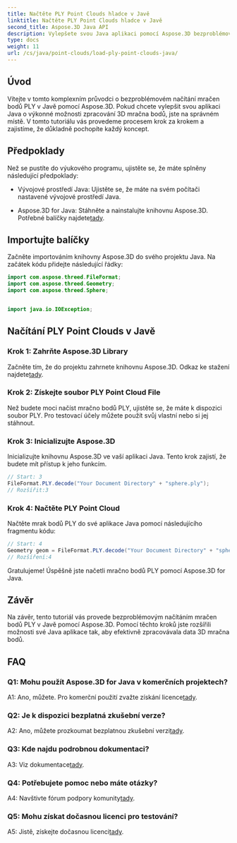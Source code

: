 ```yaml
---
title: Načtěte PLY Point Clouds hladce v Javě
linktitle: Načtěte PLY Point Clouds hladce v Javě
second_title: Aspose.3D Java API
description: Vylepšete svou Java aplikaci pomocí Aspose.3D bezproblémového načítání mračna bodů PLY. Podrobný průvodce, často kladené dotazy a podpora.
type: docs
weight: 11
url: /cs/java/point-clouds/load-ply-point-clouds-java/
---
```

## Úvod

Vítejte v tomto komplexním průvodci o bezproblémovém načítání mračen bodů PLY v Javě pomocí Aspose.3D. Pokud chcete vylepšit svou aplikaci Java o výkonné možnosti zpracování 3D mračna bodů, jste na správném místě. V tomto tutoriálu vás provedeme procesem krok za krokem a zajistíme, že důkladně pochopíte každý koncept.

## Předpoklady

Než se pustíte do výukového programu, ujistěte se, že máte splněny následující předpoklady:

- Vývojové prostředí Java: Ujistěte se, že máte na svém počítači nastavené vývojové prostředí Java.

-  Aspose.3D for Java: Stáhněte a nainstalujte knihovnu Aspose.3D. Potřebné balíčky najdete[tady](https://releases.aspose.com/3d/java/).

## Importujte balíčky

Začněte importováním knihovny Aspose.3D do svého projektu Java. Na začátek kódu přidejte následující řádky:

```java
import com.aspose.threed.FileFormat;
import com.aspose.threed.Geometry;
import com.aspose.threed.Sphere;


import java.io.IOException;
```

## Načítání PLY Point Clouds v Javě

### Krok 1: Zahrňte Aspose.3D Library

 Začněte tím, že do projektu zahrnete knihovnu Aspose.3D. Odkaz ke stažení najdete[tady](https://releases.aspose.com/3d/java/).

### Krok 2: Získejte soubor PLY Point Cloud File

Než budete moci načíst mračno bodů PLY, ujistěte se, že máte k dispozici soubor PLY. Pro testovací účely můžete použít svůj vlastní nebo si jej stáhnout.

### Krok 3: Inicializujte Aspose.3D

Inicializujte knihovnu Aspose.3D ve vaší aplikaci Java. Tento krok zajistí, že budete mít přístup k jeho funkcím.

```java
// Start: 3
FileFormat.PLY.decode("Your Document Directory" + "sphere.ply");
// Rozšířit:3
```

### Krok 4: Načtěte PLY Point Cloud

Načtěte mrak bodů PLY do své aplikace Java pomocí následujícího fragmentu kódu:

```java
// Start: 4
Geometry geom = FileFormat.PLY.decode("Your Document Directory" + "sphere.ply");
// Rozšíření:4
```

Gratulujeme! Úspěšně jste načetli mračno bodů PLY pomocí Aspose.3D for Java.

## Závěr

Na závěr, tento tutoriál vás provede bezproblémovým načítáním mračen bodů PLY v Javě pomocí Aspose.3D. Pomocí těchto kroků jste rozšířili možnosti své Java aplikace tak, aby efektivně zpracovávala data 3D mračna bodů.

## FAQ

### Q1: Mohu použít Aspose.3D for Java v komerčních projektech?

 A1: Ano, můžete. Pro komerční použití zvažte získání licence[tady](https://purchase.aspose.com/buy).

### Q2: Je k dispozici bezplatná zkušební verze?

 A2: Ano, můžete prozkoumat bezplatnou zkušební verzi[tady](https://releases.aspose.com/).

### Q3: Kde najdu podrobnou dokumentaci?

A3: Viz dokumentace[tady](https://reference.aspose.com/3d/java/).

### Q4: Potřebujete pomoc nebo máte otázky?

 A4: Navštivte fórum podpory komunity[tady](https://forum.aspose.com/c/3d/18).

### Q5: Mohu získat dočasnou licenci pro testování?

 A5: Jistě, získejte dočasnou licenci[tady](https://purchase.aspose.com/temporary-license/).
